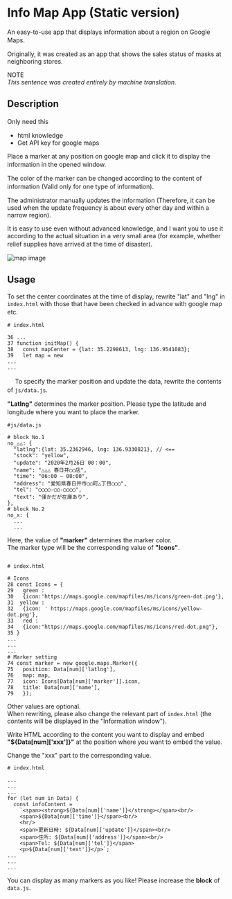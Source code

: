 # Info Map App (Static version)  

An easy-to-use app that displays information about a region on Google Maps. 　

Originally, it was created as an app that shows the sales status of masks at neighboring stores.  

NOTE   
_This sentence was created entirely by machine translation._  

## Description  

Only need this　　
- html knowledge
- Get API key for google maps  

Place a marker at any position on google map and click it to display the information in the opened window.　　

The color of the marker can be changed according to the content of information (Valid only for one type of information).　　

The administrator manually updates the information (Therefore, it can be used when the update frequency is about every other day and within a narrow region).

It is easy to use even without advanced knowledge, and I want you to use it according to the actual situation in a very small area (for example, whether relief supplies have arrived at the time of disaster).　　


![map image](./img/mapImage.png)  

## Usage

To set the center coordinates at the time of display, rewrite "lat" and "lng" in `index.html` with those that have been checked in advance with google map etc. 　

```  
# index.html   

36 ...
37 function initMap() {
38   const mapCenter = {lat: 35.2298613, lng: 136.9541083};
39   let map = new
...
...  
```
 　
To specify the marker position and update the data, rewrite the contents of `js/data.js`.　　

**"Latlng"** determines the marker position. Please type the latitude and longitude where you want to place the marker.　　


```
#js/data.js  

# block No.1
no_△△: {
  "latlng":{lat: 35.2362946, lng: 136.9330821}, // <==
  "stock": "yellow",
  "update": "2020年2月26日 00：00",
  "name": "△△△ 春日井◯◯店",
  "time": "06:00 ~ 00:00",
  "address": "愛知県春日井市◯◯町△丁目◯◯◯",
  "tel": "◯◯◯◯-◯◯-◯◯◯◯",
  "text": "僅かだが在庫あり",
},
# block No.2
no_x: {
  ...
  ...
```

Here, the value of **"marker"** determines the marker color.  
The marker type will be the corresponding value of **"Icons"**.

```

# index.html  

# Icons
28 const Icons = {
29   green :
30   {icon:'https://maps.google.com/mapfiles/ms/icons/green-dot.png'},
31  yellow :
32   {icon: ' https://maps.google.com/mapfiles/ms/icons/yellow-dot.png'},
33   red :
34   {icon:"https://maps.google.com/mapfiles/ms/icons/red-dot.png"},
35 }
...
...
...
# Marker setting
74 const marker = new google.maps.Marker({
75   position: Data[num]['latlng'],
76   map: map,
77   icon: Icons[Data[num]['marker']].icon,
78   title: Data[num]['name'],
79   });
```  

Other values ​​are optional.  
When rewriting, please also change the relevant part of `index.html` (the contents will be displayed in the "Information window").  

Write HTML according to the content you want to display and embed **"${Data[num]['xxx']}"** at the position where you want to embed the value.

Change the "xxx" part to the corresponding value.

```  
# index.html  

...
...
...
for (let num in Data) {
  const infoContent =
    `<span><strong>${Data[num]['name']}</strong></span><br/>
    <span>${Data[num]['time']}</span><br/>
    <hr/>
    <span>更新日時: ${Data[num]['update']}</span><br/>
    <span>住所: ${Data[num]['address']}</span><br/>
    <span>Tel: ${Data[num]['tel']}</span>
    <p>${Data[num]['text']}</p>`;
...
...
...
```  

You can display as many markers as you like!
Please increase the **block** of `data.js`.

